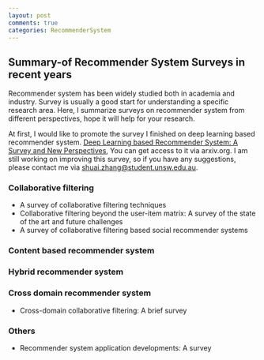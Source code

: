 ```yaml
---
layout: post
comments: true
categories: RecommenderSystem
---
```

## Summary-of Recommender System Surveys in recent years
Recommender system has been widely studied both in academia and industry. Survey is usually a good start for understanding a specific research area. Here, I summarize surveys on recommender system from different perspectives, hope it will help for your research.

At first, I would like to promote the survey I finished on deep learning based recommender system. [Deep Learning based Recommender System: A Survey and New Perspectives](https://arxiv.org/abs/1707.07435), You can get access to it via arxiv.org. I am still working on improving this survey, so if you have any suggestions, please contact me via shuai.zhang@student.unsw.edu.au.


### Collaborative filtering 
* A survey of collaborative filtering techniques
* Collaborative filtering beyond the user-item matrix: A survey of the state of the art and future challenges
* A survey of collaborative filtering based social recommender systems

### Content based recommender system

### Hybrid recommender system

### Cross domain recommender system 
* Cross-domain collaborative filtering: A brief survey

### Others
* Recommender system application developments: A survey
